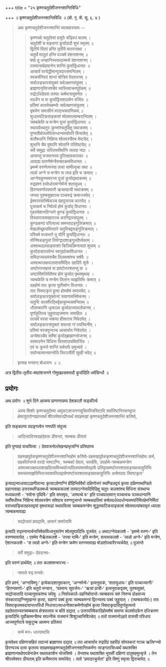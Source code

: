 +++
title = "२५ कृष्णचतुर्दशीजननशान्तिविधिः"

+++
॥ कृष्णचतुर्दशीजननशान्तिविधिः ॥ (बो. गृ. शे. सू. ६. ४ ) 

> अथ कृष्णचतुर्दशीजननशान्तिं व्याख्यास्यामः -- 
>
>> कृष्णपक्षे चतुर्दश्यां प्रसूतेः षड्विधं फलम् ।  
चतुर्दशीं च षड्भागां कुर्यादादौ शुभं स्मृतम् ॥  
द्वितीये पितरं हन्ति तृतीये मातरन्तथा ।  
चतुर्थे मातुलं हन्ति पञ्चमे वंशनाशनम् ॥  
षष्ठे तु धनहानिस्स्यादात्मनो वंशनाशनम् ।  
तस्मात्सर्वप्रयत्नेन शान्तिं कुर्याद्विधानतः ॥  
आचार्यं वरयेद्धीमान्पुत्रदारसमन्वितम् ।  
स्वकर्मनिरतं शान्तं श्रोत्रियं वेदपारगम् ॥  
सर्वालङ्कारसंयुक्तं सर्वलक्षणसंयुतम् ।  
ब्राह्मणानृत्विजश्चैव स्वस्तिवाचनपूर्वकम् ॥  
रुद्रोऽधिदेवता तस्याः कर्षमात्रसुवर्णतः ।  
तदर्धेन च वा कुर्याद्वित्तशाठ्येन वर्जितः ॥  
प्रतिमां कारयेच्छम्भोः सर्वलक्षणसंयुताम् ।  
वृषभेण समासीनं वरदाभयपाणिकम् ॥  
शुध्दस्पटिकसङ्काशं श्वेतमाल्याम्बरान्वितम् ।  
त्र्यम्बकेति च मन्त्रेण पूजां कुर्याद्विधानतः ॥  
स्थापयेच्चतुरः कुम्भांश्चतुर्दिक्षु यथाक्रमम् ।  
पुण्यतीर्थजलोपेतान्धान्यस्योपरि विन्यसेत् ॥  
शतौषधानि निक्षिप्य श्वेतवस्त्रैश्च वेष्टयेत् ।  
शुभानि चैव पुष्पाणि श्वेतानि परिवेष्टयेत् ॥  
सर्वे समुद्राः सरितस्तीर्थानि जलदा नदाः ।  
आयान्तु यजमानस्य दुरितक्षयकारकाः ॥  
आवाह्य वारुणैर्मन्त्रैरुक्तक्रमविधानतः ।  
इमम्मे वरुणेत्यनया तत्वा यामीत्यृचा तथा ॥  
त्वन्नो अग्ने च मन्त्रेण स त्वन्न इति च क्रमात् ।  
आग्नेयकुम्भमारभ्य पूजां कुर्याद्यथाकमम् ॥  
रुद्रप्रश्नं वसोर्धारामग्नेर्मन्वे शतायुधम् ।  
हिरण्यवर्णापवमानौ ऋचाम्प्राची यथाक्रमम् ॥  
जप्त्वा पुरुषसूक्तञ्च पञ्चरुद्रं क्रमाज्जपेत् ।  
ईश्वरस्याभिषेकञ्च ग्रहपूजाञ्च कारयेत् ॥  
पूजाकर्म च निर्वर्त्य होमं कुर्याद् विधानतः ।  
गृहस्येशानदिग्भागे कुण्डं कुर्याद्विधानतः ॥  
विस्तारायामखातञ्च अरनिद्वयसंयुतम् ।  
कुण्डकण्ठं परित्यज्य समन्तादङ्गुलिक्रमात् ॥  
मेखलोच्छ्रायविस्तारे चतुस्त्रिद्व्यङ्गुलिक्रमात् ।  
पश्चिमे मध्यभागे तु योनिं कुर्याद्विधानतः ॥  
योनिंषडङ्गुलां तिर्यग्द्वादशाङ्गुलदैर्घ्यकाम् ।  
अश्वत्थदलसङ्काशां किञ्चिन्निम्नायतां शुभाम् ॥  
कुर्यादाचारपर्यन्तं स्वगृह्योक्तविधानतः ।  
समिदाज्यचरूंश्चैव तिलमाषांश्च सर्षपैः ॥  
अश्वत्थप्लक्षपालाशसमिद्भिः खादिरैः शुभैः ।  
अष्टोत्तरसहस्रं वा ह्यष्टोत्तरशतन्तु वा ॥  
अष्टाविंशतिमेतैश्च होमं कुर्यात् पृथक्पृथक् ।  
त्र्यम्बकेति च मन्त्रेण तिलान् व्याहृतिभिः क्रमात् ॥  
ग्रहहोमं ततः कृत्वा पूर्वोक्तेन विधानतः ।  
ततः स्विष्टकृतं हुत्वा होमशेषं समापयेत् ॥  
सर्वालङ्कारयुक्तानां त्रयाणामभिषेचनम् ।  
चतुर्भिः कलशैरद्भिर्वृहत्कुम्भसमन्वितम् ॥  
धौताम्बराणि धृत्वाऽथ कुर्यादाज्यावलोकनम् ।  
पूर्णाहुतिञ्च जुहुयाद्यजमानः समाहितः ॥  
तत्सर्वं वरया भक्त्या हीश्वराय निवेदयेत् ।  
सर्वालङ्कारसंयुक्तां सवत्सां गां पयस्विनीम् ।  
प्रतिमां वस्त्रयुग्मञ्च आचार्याय निवेदयेत् ।  
अन्येषाञ्चैव सर्वेषां कुर्याद्ब्राह्मणभोजनम् ॥  
तस्मादनेन विधिना वित्तशाठ्यविवर्जितः ।  
एवं यः कुरुते शान्तिं सर्वपापैः प्रमुच्यते ।  
सर्वान्कामानवाप्नोति चिरञ्जीवी सुखी भवेत् ॥
>
> इत्याह भगवान् बोधायनः ॥  ॥ 

अत्र द्वितीय-तृतीय-षष्ठांशजनने गोमुखप्रसवमादौ कुर्यादिति धर्मसिन्धौ ॥

## प्रयोगः

अथ प्रयोगः ॥ शुभे दिने आचम्य प्राणानायम्य देशकालौ सङ्कीर्त्य 

> अस्य शिशोः कृष्णचतुर्दश्या अमुकांऽशजननसूचितपित्ररिष्टादि सर्वारिष्टनिरसनद्वारा क्षेमायुरारोग्यप्राप्त्यर्थं श्रीपरमेश्वरप्रीत्यर्थं सग्रहमखां कृष्णचतुर्दशीजननशान्तिं करिष्ये, 

इति सङ्कल्प्य तदङ्गत्वेन गणपतिं संपूज्य 

> आदित्यादिनवग्रहदेवताः प्रीयन्तां, त्र्यम्बकः प्रीयतां

इति पुण्याहं वाचयित्वा । देवयजनोल्लेखनप्रभृत्यग्निं प्रतिष्ठाप्य 

> ग्रहमखपूर्वककृष्णचतुर्दशीजननशान्तिहोमं करिष्ये-ग्रहमखपूर्वककृष्णचतुर्दशीजननशान्तिहोमः कर्म, ग्रहकीर्तनान्ते वरदो नामाऽग्निः, त्र्यम्बको देवता, चरुर्हविः, उपहोमे-त्र्यम्बकमन्त्रेण अश्वत्थप्लक्षपलाशखदिरसमिच्चर्वाज्यतिलमाषसर्षपद्रव्यैः प्रतिद्रव्यमष्टोत्तरशतसङ्ख्याकाहुतिभिः समस्तव्याहृतिभिराज्याक्ततिलद्रव्येणाष्टोत्तरशतसङ्ख्याकाहुतिभिः अर्यमादयः स्विष्टकृतः'

इत्याद्यन्वाधायाऽऽप्रणीताभ्यः कृत्वाऽग्रेणाग्निं व्रीहिभिर्यवैर्वा दक्षिणोत्तरं स्थण्डिलद्वयं कृत्वा दक्षिणस्थण्डिले ग्रहानावाह्य उत्तरस्थण्डिलमध्ये त्र्यम्बककलशं तस्याऽग्नेयादिविदिक्षु चतुरः कलशांश्च विधिना संस्थाप्य मध्यकलशे - 'स्योना पृथिवि॰' इति सप्तमृदः, 'अश्वत्थे वः' इति पञ्चपल्लवान् पञ्चत्वचः पञ्चधान्यानि सर्वौषधीश्च निक्षिप्य श्वेतवस्त्रेण संवेष्ट्य वरुणपूजान्ते त्र्यम्बकप्रतिमां कर्षतदर्धतदर्धान्यतमपरिमितहेमनिर्मितां वराभयाङ्कितहस्तद्वयां वृषभारूढां स्थापयित्वा त्र्यम्बकमन्त्रेण शुद्धस्फटिकसङ्काशं श्वेतमाल्यांबरावृतं ध्यात्वा त्र्यम्बकमावाह्य 

> सद्योजातं प्रपद्यामि, आसनं समर्पयामि

इत्यादि रुद्रस्नानार्चनाभिषेकविध्यनुसारेण श्वेतपुष्पादिभिः पूजयेत् ॥ अथाऽग्नेयकलशे - 'इमम्मे वरुण॰' इति वरुणमावायेत् । एवमेव नैर्ऋतकलशे - 'तत्त्वा यामि॰' इति मन्त्रेण, वायव्यकलशे - 'त्वन्नो अग्ने॰' इति मन्त्रेण, ऐशानकलशे - 'स त्वन्नो अग्ने॰' इति मन्त्रेण क्रमेण वरुणमावाह्य षोडशोपचारैरभ्यर्चयेत् ॥ पूजान्ते 

> सर्वे समुद्राः॰ देवदानव॰

इति वरुणं प्रार्थयेत् ॥ ततः कलशमन्वारभ्य - 

> नमस्ते रुद्र मन्यवे॰

इति प्रश्नं, 'अग्नाविष्णू॰' इत्येकादशानुवाकान्, 'अग्नर्मन्वे॰' इत्यनुवाकं, 'शतायुधाय॰' इति पञ्चाज्यानीः' 'हिरण्यवर्णाः॰' इति चतुरो मन्त्रान् , ‘पवमानः सुवर्जनः॰' 'ऋचां प्राची॰' इत्यनुवाकद्वयम्, पुरुषसूक्तं, सद्योजातादि पञ्चानुवाकांश्च जपेयुः ॥ निर्वापकाले-ग्रहनिर्वापान्ते-त्र्यम्बकाय चरुं निरुप्य प्रोक्ष्याज्य संस्काराद्यग्निमुखान्तं कृत्वा, ग्रहाणां पक्वं हुत्वा त्र्यम्बकमन्त्रं द्विरभ्यस्य पक्वं जुहुयात् । (त्र्यम्बकायेदं॰) ततः स्विष्टकृतमवदायान्तःपरिधौ निधायाऽन्वाधानोक्तक्रमेणोपहोमं कृत्वा स्विष्टकृदादिपूर्णाहुत्यन्ते ग्रहदेवताभ्यस्त्र्यम्बकाय क्षेत्रपालाय च बलिं दद्यात् ॥ उत्तरपरिषेकादिहोमशेषं समाप्य कलशोदकेन दधिक्राव्ण इत्यादिभिः पूर्वोक्तमन्त्रैश्च सपत्नीकं यजमानं शिशुञ्चाभिषिञ्चेत् ॥ ततो यजमानोऽहते वाससी परिधाय आज्यपूर्णपात्रे सकुटुम्ब आत्मनः प्रतिरूपं 

> यन्मे मनः॰ धारयामासि

इत्यवेक्ष्य दक्षिणासहितं तदाज्यं ब्राह्मणाय दद्यात् ॥ तत आचार्याय रुद्रपीठं ग्रहपीठं सोपस्करां गाञ्च ऋत्विग्भ्यो हिरण्यञ्च दत्वा कृतस्य सग्रहमखकृष्णचतुर्दशीजननशान्तिकर्मणः साङ्गतासिध्यर्थं यथाशक्ति ब्राह्मणान्यथोपपन्नेनान्नेन यथावकाशेन भोजयिष्ये । तेभ्यश्च यथाशक्ति भूयसीं दक्षिणां दातुमहमुत्सृजे । तेन श्रीपरमेश्वरः प्रीयताम् इति कर्मेश्वराय समर्पयेत् । ततो 'प्रमादात्कुर्वतां' इति विष्णुं स्मृत्वा द्विराचामेत् ॥